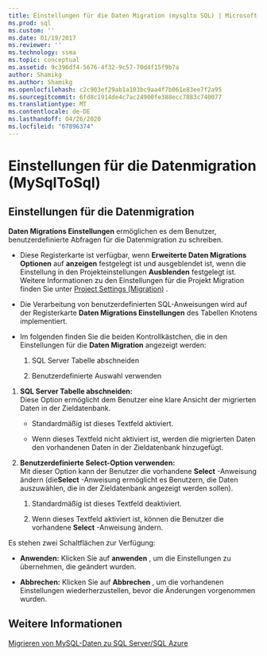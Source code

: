 ```yaml
---
title: Einstellungen für die Daten Migration (mysqlto SQL) | Microsoft-Dokumentation
ms.prod: sql
ms.custom: ''
ms.date: 01/19/2017
ms.reviewer: ''
ms.technology: ssma
ms.topic: conceptual
ms.assetid: 9c396df4-5676-4f32-9c57-70d4f15f9b7a
author: Shamikg
ms.author: Shamikg
ms.openlocfilehash: c2c903ef29ab1a103bc9aa4f7b061e83ee7f2a95
ms.sourcegitcommit: 6fd8c1914de4c7ac24900fe388ecc7883c740077
ms.translationtype: MT
ms.contentlocale: de-DE
ms.lasthandoff: 04/26/2020
ms.locfileid: "67896374"
---
```

# <a name="data-migration-settings-mysqltosql"></a>Einstellungen für die Datenmigration (MySqlToSql)
  
## <a name="data-migration-settings"></a>Einstellungen für die Datenmigration  
**Daten Migrations Einstellungen** ermöglichen es dem Benutzer, benutzerdefinierte Abfragen für die Datenmigration zu schreiben.  
  
-   Diese Registerkarte ist verfügbar, wenn **Erweiterte Daten Migrations Optionen** auf **anzeigen** festgelegt ist und ausgeblendet ist, wenn die Einstellung in den Projekteinstellungen **Ausblenden** festgelegt ist. Weitere Informationen zu den Einstellungen für die Projekt Migration finden Sie unter [Project Settings (Migration)](https://msdn.microsoft.com/2a3cba9e-cd54-4a8b-b858-8fc4cf2580d9) .  
  
-   Die Verarbeitung von benutzerdefinierten SQL-Anweisungen wird auf der Registerkarte **Daten Migrations Einstellungen** des Tabellen Knotens implementiert.  
  
-   Im folgenden finden Sie die beiden Kontrollkästchen, die in den Einstellungen für die **Daten Migration** angezeigt werden:  
  
    1.  SQL Server Tabelle abschneiden  
  
    2.  Benutzerdefinierte Auswahl verwenden  
  
1.  **SQL Server Tabelle abschneiden:**  
     Diese Option ermöglicht dem Benutzer eine klare Ansicht der migrierten Daten in der Zieldatenbank.  
  
    -   Standardmäßig ist dieses Textfeld aktiviert.  
  
    -   Wenn dieses Textfeld nicht aktiviert ist, werden die migrierten Daten den vorhandenen Daten in der Zieldatenbank hinzugefügt.  
  
2.  **Benutzerdefinierte Select-Option verwenden:**  
     Mit dieser Option kann der Benutzer die vorhandene **Select** -Anweisung ändern (die**Select** -Anweisung ermöglicht es Benutzern, die Daten auszuwählen, die in der Zieldatenbank angezeigt werden sollen).  
  
    1.  Standardmäßig ist dieses Textfeld deaktiviert.  
  
    2.  Wenn dieses Textfeld aktiviert ist, können die Benutzer die vorhandene **Select** -Anweisung ändern.  
  
Es stehen zwei Schaltflächen zur Verfügung:  
  
-   **Anwenden:** Klicken Sie auf **anwenden** , um die Einstellungen zu übernehmen, die geändert wurden.  
  
-   **Abbrechen:** Klicken Sie auf **Abbrechen** , um die vorhandenen Einstellungen wiederherzustellen, bevor die Änderungen vorgenommen wurden.  
  
## <a name="see-also"></a>Weitere Informationen  
[Migrieren von MySQL-Daten zu SQL Server/SQL Azure](https://msdn.microsoft.com/a6a7f4d6-68aa-4a38-93bf-53eba0d7dc82)  
  
